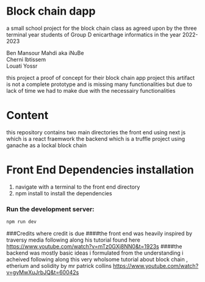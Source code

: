 # Block chain dapp

a small school project for the block chain class
as agreed upon by the three terminal year students of Group D enicarthage informatics in the year 2022-2023

Ben Mansour Mahdi aka iNuBe  
Cherni Ibtissem  
Louati Yossr   


this project a proof of concept for their block chain app project 
this artifact is not a complete prototype and is missing many functionalities but due to lack of time we had to make due with the necessairy functionalities

# Content

this repository contains two main directories 
the front end using next js which is a react fraemwork 
the backend which is a truffle project using ganache as a lockal block chain


# Front End Dependencies installation
1) navigate with a terminal to the front end directory
2) npm install to install the dependencies 


### Run the development server:

```bash
npm run dev
```


###Credits where credit is due 
####the front end was heavily inspired by traversy media following along his tutorial  found here
https://www.youtube.com/watch?v=mTz0GXj8NN0&t=1923s
####the backend was mostly basic ideas i formulated from the understanding i acheived following along this very wholsome tutorial about block chain , etherium and solidity by mr patrick collins
https://www.youtube.com/watch?v=gyMwXuJrbJQ&t=60042s


